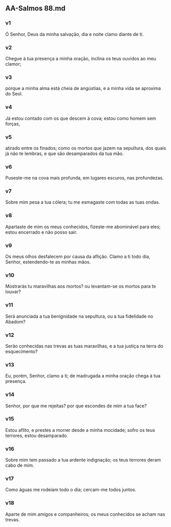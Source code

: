 ## AA-Salmos 88.md
### v1
 Ó Senhor, Deus da minha salvação, dia e noite clamo diante de ti.
### v2
 Chegue à tua presença a minha oração, inclina os teus ouvidos ao meu clamor;
### v3
 porque a minha alma está cheia de angústias, e a minha vida se aproxima do Seol.
### v4
 Já estou contado com os que descem à cova; estou como homem sem forças,
### v5
 atirado entre os finados; como os mortos que jazem na sepultura, dos quais já não te lembras, e que são desamparados da tua mão.
### v6
 Puseste-me na cova mais profunda, em lugares escuros, nas profundezas.
### v7
 Sobre mim pesa a tua cólera; tu me esmagaste com todas as tuas ondas.
### v8
 Apartaste de mim os meus conhecidos, fizeste-me abominável para eles; estou encerrado e não posso sair.
### v9
 Os meus olhos desfalecem por causa da aflição. Clamo a ti todo dia, Senhor, estendendo-te as minhas mãos.
### v10
 Mostrarás tu maravilhas aos mortos? ou levantam-se os mortos para te louvar?
### v11
 Será anunciada a tua benignidade na sepultura, ou a tua fidelidade no Abadom?
### v12
 Serão conhecidas nas trevas as tuas maravilhas, e a tua justiça na terra do esquecimento?
### v13
 Eu, porém, Senhor, clamo a ti; de madrugada a minha oração chega à tua presença.
### v14
 Senhor, por que me rejeitas? por que escondes de mim a tua face?
### v15
 Estou aflito, e prestes a morrer desde a minha mocidade; sofro os teus terrores, estou desamparado.
### v16
 Sobre mim tem passado a tua ardente indignação; os teus terrores deram cabo de mim.
### v17
 Como águas me rodeiam todo o dia; cercam-me todos juntos.
### v18
 Aparte de mim amigos e companheiros; os meus conhecidos se acham nas trevas.
